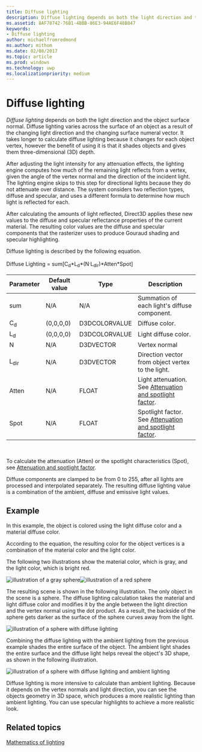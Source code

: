 ```yaml
---
title: Diffuse lighting
description: Diffuse lighting depends on both the light direction and the object surface normal.
ms.assetid: 8AF78742-76B1-4BBB-86E3-94AE6F48B847
keywords:
- Diffuse lighting
author: michaelfromredmond
ms.author: mithom
ms.date: 02/08/2017
ms.topic: article
ms.prod: windows
ms.technology: uwp
ms.localizationpriority: medium
---
```


# Diffuse lighting


*Diffuse lighting* depends on both the light direction and the object surface normal. Diffuse lighting varies across the surface of an object as a result of the changing light direction and the changing surface numeral vector. It takes longer to calculate diffuse lighting because it changes for each object vertex, however the benefit of using it is that it shades objects and gives them three-dimensional (3D) depth.

After adjusting the light intensity for any attenuation effects, the lighting engine computes how much of the remaining light reflects from a vertex, given the angle of the vertex normal and the direction of the incident light. The lighting engine skips to this step for directional lights because they do not attenuate over distance. The system considers two reflection types, diffuse and specular, and uses a different formula to determine how much light is reflected for each.

After calculating the amounts of light reflected, Direct3D applies these new values to the diffuse and specular reflectance properties of the current material. The resulting color values are the diffuse and specular components that the rasterizer uses to produce Gouraud shading and specular highlighting.

Diffuse lighting is described by the following equation.

Diffuse Lighting = sum\[C<sub>d</sub>\*L<sub>d</sub>\*(N<sup>.</sup>L<sub>dir</sub>)\*Atten\*Spot\]

| Parameter       | Default value | Type          | Description                                                                                      |
|-----------------|---------------|---------------|--------------------------------------------------------------------------------------------------|
| sum             | N/A           | N/A           | Summation of each light's diffuse component.                                                     |
| C<sub>d</sub>   | (0,0,0,0)     | D3DCOLORVALUE | Diffuse color.                                                                                   |
| L<sub>d</sub>   | (0,0,0,0)     | D3DCOLORVALUE | Light diffuse color.                                                                             |
| N               | N/A           | D3DVECTOR     | Vertex normal                                                                                    |
| L<sub>dir</sub> | N/A           | D3DVECTOR     | Direction vector from object vertex to the light.                                                |
| Atten           | N/A           | FLOAT         | Light attenuation. See [Attenuation and spotlight factor](attenuation-and-spotlight-factor.md). |
| Spot            | N/A           | FLOAT         | Spotlight factor. See [Attenuation and spotlight factor](attenuation-and-spotlight-factor.md).  |

 

To calculate the attenuation (Atten) or the spotlight characteristics (Spot), see [Attenuation and spotlight factor](attenuation-and-spotlight-factor.md).

Diffuse components are clamped to be from 0 to 255, after all lights are processed and interpolated separately. The resulting diffuse lighting value is a combination of the ambient, diffuse and emissive light values.

## <span id="Example"></span><span id="example"></span><span id="EXAMPLE"></span>Example


In this example, the object is colored using the light diffuse color and a material diffuse color.

According to the equation, the resulting color for the object vertices is a combination of the material color and the light color.

The following two illustrations show the material color, which is gray, and the light color, which is bright red.

![illustration of a gray sphere](images/amb1.jpg)![illustration of a red sphere](images/lightred.jpg)

The resulting scene is shown in the following illustration. The only object in the scene is a sphere. The diffuse lighting calculation takes the material and light diffuse color and modifies it by the angle between the light direction and the vertex normal using the dot product. As a result, the backside of the sphere gets darker as the surface of the sphere curves away from the light.

![illustration of a sphere with diffuse lighting](images/lightd.jpg)

Combining the diffuse lighting with the ambient lighting from the previous example shades the entire surface of the object. The ambient light shades the entire surface and the diffuse light helps reveal the object's 3D shape, as shown in the following illustration.

![illustration of a sphere with diffuse lighting and ambient lighting](images/lightad.jpg)

Diffuse lighting is more intensive to calculate than ambient lighting. Because it depends on the vertex normals and light direction, you can see the objects geometry in 3D space, which produces a more realistic lighting than ambient lighting. You can use specular highlights to achieve a more realistic look.

## <span id="related-topics"></span>Related topics


[Mathematics of lighting](mathematics-of-lighting.md)

 

 




